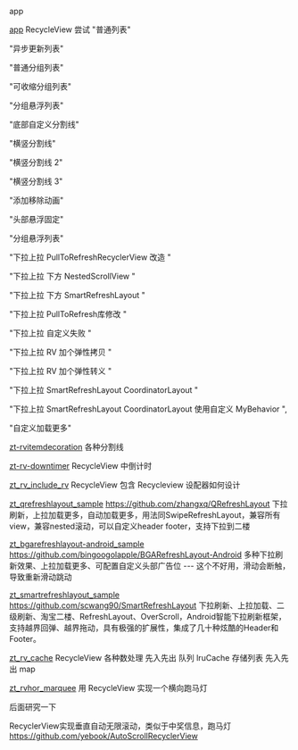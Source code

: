 app

[app](app) RecycleView 尝试
"普通列表"

"异步更新列表"

"普通分组列表"

"可收缩分组列表"

"分组悬浮列表"

"底部自定义分割线"

"横竖分割线"

"横竖分割线 2"

"横竖分割线 3"

"添加移除动画"

"头部悬浮固定"

"分组悬浮列表"

"下拉上拉 PullToRefreshRecyclerView 改造 "

"下拉上拉 下方 NestedScrollView "

"下拉上拉 下方 SmartRefreshLayout "

"下拉上拉 PullToRefresh库修改 "

"下拉上拉 自定义失败 "

"下拉上拉 RV 加个弹性拷贝 "

"下拉上拉 RV 加个弹性转义 "

"下拉上拉 SmartRefreshLayout CoordinatorLayout "

"下拉上拉 SmartRefreshLayout CoordinatorLayout 使用自定义 MyBehavior ",

"自定义加载更多"

[zt-rvitemdecoration](zt-rvitemdecoration) 各种分割线


[zt-rv-downtimer](zt-rv-downtimer) RecycleView 中倒计时


[zt_rv_include_rv](zt_rv_include_rv)
RecycleView 包含 Recycleview 设配器如何设计

[zt_qrefreshlayout_sample](zt_qrefreshlayout_sample)
https://github.com/zhangxq/QRefreshLayout 
下拉刷新，上拉加载更多，自动加载更多，用法同SwipeRefreshLayout，兼容所有view，兼容nested滚动，可以自定义header footer，支持下拉到二楼


[zt_bgarefreshlayout-android_sample](zt_bgarefreshlayout-android_sample)
https://github.com/bingoogolapple/BGARefreshLayout-Android
多种下拉刷新效果、上拉加载更多、可配置自定义头部广告位
--- 这个不好用，滑动会断触，导致重新滑动跳动


[zt_smartrefreshlayout_sample](zt_smartrefreshlayout_sample)
https://github.com/scwang90/SmartRefreshLayout
下拉刷新、上拉加载、二级刷新、淘宝二楼、RefreshLayout、OverScroll，Android智能下拉刷新框架，支持越界回弹、越界拖动，具有极强的扩展性，集成了几十种炫酷的Header和 Footer。


[zt_rv_cache](zt_rv_cache)
RecycleView 各种数处理
先入先出 队列
lruCache 存储列表
先入先出 map


[zt_rvhor_marquee](zt_rvhor_marquee)
用 RecycleView 实现一个横向跑马灯


后面研究一下

RecyclerView实现垂直自动无限滚动，类似于中奖信息，跑马灯
https://github.com/yebook/AutoScrollRecyclerView